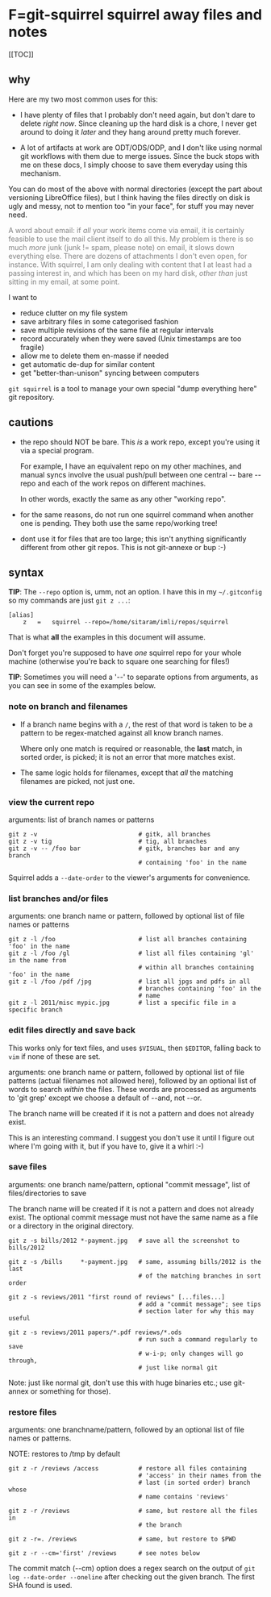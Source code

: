 # F=git-squirrel squirrel away files and notes

[[TOC]]

## why

Here are my two most common uses for this:

  * I have plenty of files that I probably don't need again, but don't dare to
    delete *right now*.  Since cleaning up the hard disk is a chore, I never
    get around to doing it *later* and they hang around pretty much forever.

  * A lot of artifacts at work are ODT/ODS/ODP, and I don't like using normal
    git workflows with them due to merge issues.  Since the buck stops with me
    on these docs, I simply choose to save them everyday using this mechanism.

You can do most of the above with normal directories (except the part about
versioning LibreOffice files), but I think having the files directly on disk
is ugly and messy, not to mention too "in your face", for stuff you may never
need.

<font color="gray">A word about email: if *all* your work items come via
email, it is certainly feasible to use the mail client itself to do all this.
My problem is there is so much *more* junk (junk != spam, please note) on
email, it slows down everything else.  There are dozens of attachments I don't
even open, for instance.  With squirrel, I am only dealing with content that I
at least had a passing interest in, and which has been on my hard disk, *other
than* just sitting in my email, at some point.</font>

I want to

  * reduce clutter on my file system
  * save arbitrary files in some categorised fashion
  * save multiple revisions of the same file at regular intervals
  * record accurately when they were saved (Unix timestamps are too fragile)
  * allow me to delete them en-masse if needed
  * get automatic de-dup for similar content
  * get "better-than-unison" syncing between computers

`git squirrel` is a tool to manage your own special "dump everything here" git
repository.

## cautions

  * the repo should NOT be bare.  This *is* a work repo, except you're using
    it via a special program.

    For example, I have an equivalent repo on my other machines, and manual
    syncs involve the usual push/pull between one central -- bare -- repo and
    each of the work repos on different machines.

    In other words, exactly the same as any other "working repo".

  * for the same reasons, do not run one squirrel command when another one is
    pending.  They both use the same repo/working tree!

  * dont use it for files that are too large; this isn't anything
    significantly different from other git repos.  This is not git-annexe or
    bup :-)

## syntax

**TIP**: The `--repo` option is, umm, not an option.  I have this in my
`~/.gitconfig` so my commands are just `git z ...`:

    [alias]
        z   =   squirrel --repo=/home/sitaram/imli/repos/squirrel

That is what **all** the examples in this document will assume.

Don't forget you're supposed to have *one* squirrel repo for your whole
machine (otherwise you're back to square one searching for files!)

**TIP**: Sometimes you will need a '--' to separate options from arguments, as
you can see in some of the examples below.

### note on branch and filenames

  * If a branch name begins with a `/`, the rest of that word is taken to be a
    pattern to be regex-matched against all know branch names.

    Where only one match is required or reasonable, the **last** match, in
    sorted order, is picked; it is not an error that more matches exist.

  * The same logic holds for filenames, except that *all* the matching
    filenames are picked, not just one.

### view the current repo

arguments: list of branch names or patterns

    git z -v                            # gitk, all branches
    git z -v tig                        # tig, all branches
    git z -v -- /foo bar                # gitk, branches bar and any branch
                                        # containing 'foo' in the name

Squirrel adds a `--date-order` to the viewer's arguments for convenience.

### list branches and/or files

arguments: one branch name or pattern, followed by optional list of file names
or patterns

    git z -l /foo                       # list all branches containing 'foo' in the name
    git z -l /foo /gl                   # list all files containing 'gl' in the name from
                                        # within all branches containing 'foo' in the name
    git z -l /foo /pdf /jpg             # list all jpgs and pdfs in all
                                        # branches containing 'foo' in the
                                        # name
    git z -l 2011/misc mypic.jpg        # list a specific file in a specific branch

### edit files directly and save back

This works only for text files, and uses `$VISUAL`, then `$EDITOR`, falling
back to `vim` if none of these are set.

arguments: one branch name or pattern, followed by optional list of file
patterns (actual filenames not allowed here), followed by an optional list of
words to search *within* the files.  These words are processed as arguments to
'git grep' except we choose a default of --and, not --or.

The branch name will be created if it is not a pattern and does not already
exist.

This is an interesting command.  I suggest you don't use it until I figure out
where I'm going with it, but if you have to, give it a whirl :-)

### save files

arguments: one branch name/pattern, optional "commit message", list of
files/directories to save

The branch name will be created if it is not a pattern and does not already
exist.  The optional commit message must not have the same name as a file or a
directory in the original directory.

    git z -s bills/2012 *-payment.jpg   # save all the screenshot to bills/2012

    git z -s /bills     *-payment.jpg   # same, assuming bills/2012 is the last
                                        # of the matching branches in sort order

    git z -s reviews/2011 "first round of reviews" [...files...]
                                        # add a "commit message"; see tips
                                        # section later for why this may useful

    git z -s reviews/2011 papers/*.pdf reviews/*.ods
                                        # run such a command regularly to save
                                        # w-i-p; only changes will go through,
                                        # just like normal git

Note: just like normal git, don't use this with huge binaries etc.; use
git-annex or something for those).

### restore files

arguments: one branchname/pattern, followed by an optional list of file names
or patterns.

NOTE: restores to /tmp by default

    git z -r /reviews /access           # restore all files containing
                                        # 'access' in their names from the
                                        # last (in sorted order) branch whose
                                        # name contains 'reviews'

    git z -r /reviews                   # same, but restore all the files in
                                        # the branch

    git z -r=. /reviews                 # same, but restore to $PWD

    git z -r --cm='first' /reviews      # see notes below

The commit match (--cm) option does a regex search on the output of `git log
--date-order --oneline` after checking out the given branch.  The first SHA
found is used.
